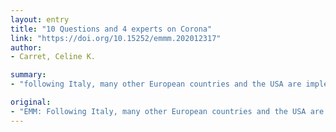 ```yaml
---
layout: entry
title: "10 Questions and 4 experts on Corona"
link: "https://doi.org/10.15252/emmm.202012317"
author:
- Carret, Celine K.

summary:
- "following Italy, many other European countries and the USA are implementing various degrees of quarantine/social distancing to slow down the spread of the virus. Are drastic lockdown measures as applied in Huabei better than enforced measures to halt COVID-19? Are these measures applied too late to have optimal impact? What would it take for other countries to escape the dramatic escalation we see in Italy or the USA? Are the measures implemented too late. Some countries are avoiding the drastic escalation. Following Italy, other countries and other countries implementing measures to slowing implementing quarantine and quarantine measures."

original:
- "EMM: Following Italy, many other European countries and the USA are implementing various degrees of quarantine/social distancing to slow down the spread of the virus. Are drastic lockdown measures as applied in Huabei better than enforced social distancing to halt COVID-19? Are these measures applied too late to have optimal impact? What would it take for other countries to escape the dramatic escalation we see in Italy or the USA?"
---
```


